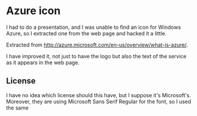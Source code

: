 Azure icon
==========

I had to do a presentation, and I was unable to find an icon for Windows Azure,
so I extracted one from the web page and hacked it a little.

Extracted from http://azure.microsoft.com/en-us/overview/what-is-azure/.

I have improved it, not just to have the logo but also the text of the service
as it appears in the web page.

License
-------

I have no idea which license should this have, but I suppose it's Microsoft's.
Moreover, they are using Microsoft Sans Serif Regular for the font, so I used
the same

